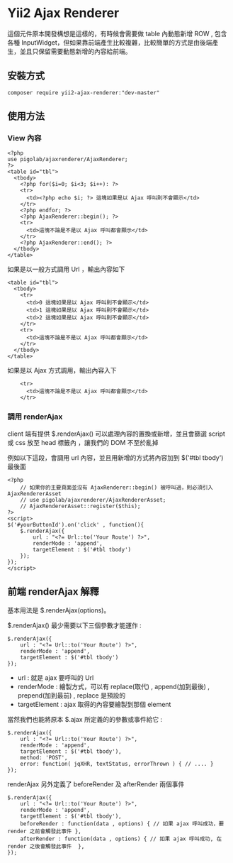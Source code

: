 Yii2 Ajax Renderer
==================

這個元件原本開發構想是這樣的，有時候會需要做 table 內動態新增 ROW , 包含各種 InputWidget，但如果靠前端產生比較複雜，比較簡單的方式是由後端產生，並且只保留需要動態新增的內容給前端。

安裝方式
-------

~~~
composer require yii2-ajax-renderer:"dev-master"
~~~

使用方法
-------

### View 內容 ###

~~~
<?php
use pigolab/ajaxrenderer/AjaxRenderer;
?>
<table id="tbl">
  <tbody>
    <?php for($i=0; $i<3; $i++): ?>
    <tr>
      <td><?php echo $i; ?> 這塊如果是以 Ajax 呼叫則不會顯示</td>
    </tr>
    <?php endfor; ?>
    <?php AjaxRenderer::begin(); ?>
    <tr>
      <td>這塊不論是不是以 Ajax 呼叫都會顯示</td>
    </tr>
    <?php AjaxRenderer::end(); ?>
  </tbody>
</table>
~~~

如果是以一般方式調用 Url ，輸出內容如下
~~~
<table id="tbl">
  <tbody>
    <tr>
      <td>0 這塊如果是以 Ajax 呼叫則不會顯示</td>
      <td>1 這塊如果是以 Ajax 呼叫則不會顯示</td>
      <td>2 這塊如果是以 Ajax 呼叫則不會顯示</td>
    </tr>
    <tr>
      <td>這塊不論是不是以 Ajax 呼叫都會顯示</td>
    </tr>
  </tbody>
</table>
~~~

如果是以 Ajax 方式調用，輸出內容入下

~~~
    <tr>
      <td>這塊不論是不是以 Ajax 呼叫都會顯示</td>
    </tr>
~~~



### 調用 renderAjax ###

client 端有提供 $.renderAjax() 可以處理內容的置換或新增，並且會篩選 script 或 css 放至 head 標籤內 ，讓我們的 DOM 不至於亂掉

例如以下這段，會調用 url 內容，並且用新增的方式將內容加到 $('#tbl tbody') 最後面

~~~
<?php
    // 如果你的主要頁面並沒有 AjaxRenderer::begin() 被呼叫過，則必須引入 AjaxRendererAsset
    // use pigolab/ajaxrenderer/AjaxRendererAsset;
    // AjaxRendererAsset::register($this);
?>
<script>
$('#yourButtonId').on('click' , function(){
	$.renderAjax({
	    url : "<?= Url::to('Your Route') ?>",
	    renderMode : 'append',
	    targetElement : $('#tbl tbody')
	});
});
</script>
~~~



前端 renderAjax 解釋
-------------------

基本用法是 $.renderAjax(options)。 

$.renderAjax() 最少需要以下三個參數才能運作 :

~~~
$.renderAjax({
    url : "<?= Url::to('Your Route') ?>",
    renderMode : 'append',
    targetElement : $('#tbl tbody')
});
~~~


- url : 就是 ajax 要呼叫的 Url
- renderMode : 繪製方式，可以有 replace(取代) , append(加到最後) , prepend(加到最前) , replace 是預設的
- targetElement : ajax 取得的內容要繪製到那個 element


當然我們也能將原本 $.ajax 所定義的的參數或事件給它 :
~~~
$.renderAjax({
    url : "<?= Url::to('Your Route') ?>",
    renderMode : 'append',
    targetElement : $('#tbl tbody'),
    method: 'POST',
    error: function( jqXHR, textStatus, errorThrown ) { // .... }
});
~~~

renderAjax 另外定義了 beforeRender 及 afterRender 兩個事件

~~~
$.renderAjax({
    url : "<?= Url::to('Your Route') ?>",
    renderMode : 'append',
    targetElement : $('#tbl tbody'),
    beforeRender : function(data , options) { // 如果 ajax 呼叫成功，要 render 之前會觸發此事件 },
    afterRender : function(data , options) { // 如果 ajax 呼叫成功, 在 render 之後會觸發此事件  },
});
~~~
